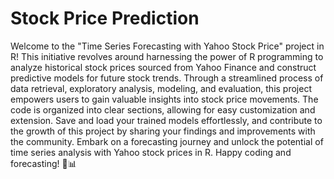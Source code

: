 # Stock Price Prediction
Welcome to the "Time Series Forecasting with Yahoo Stock Price" project in R! This initiative revolves around harnessing the power of R programming to analyze historical stock prices sourced from Yahoo Finance and construct predictive models for future stock trends. Through a streamlined process of data retrieval, exploratory analysis, modeling, and evaluation, this project empowers users to gain valuable insights into stock price movements. The code is organized into clear sections, allowing for easy customization and extension. Save and load your trained models effortlessly, and contribute to the growth of this project by sharing your findings and improvements with the community. Embark on a forecasting journey and unlock the potential of time series analysis with Yahoo stock prices in R. Happy coding and forecasting! 🚀📊
